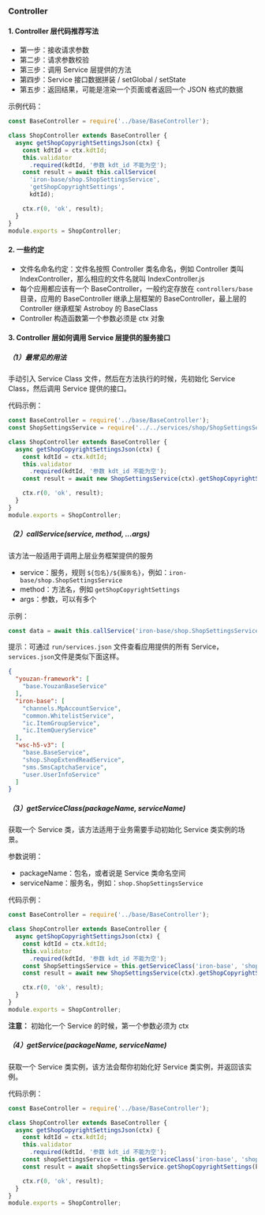 
### Controller

#### 1. Controller 层代码推荐写法

* 第一步：接收请求参数
* 第二步：请求参数校验
* 第三步：调用 Service 层提供的方法
* 第四步：Service 接口数据拼装 / setGlobal / setState
* 第五步：返回结果，可能是渲染一个页面或者返回一个 JSON 格式的数据

示例代码：

```javascript
const BaseController = require('../base/BaseController');

class ShopController extends BaseController {
  async getShopCopyrightSettingsJson(ctx) {
    const kdtId = ctx.kdtId;
    this.validator
      .required(kdtId, '参数 kdt_id 不能为空');
    const result = await this.callService(
      'iron-base/shop.ShopSettingsService',
      'getShopCopyrightSettings',
      kdtId);

    ctx.r(0, 'ok', result);
  }
}
module.exports = ShopController;
```

#### 2. 一些约定

* 文件名命名约定：文件名按照 Controller 类名命名，例如 Controller 类叫 IndexController，那么相应的文件名就叫 IndexController.js
* 每个应用都应该有一个 BaseController，一般约定存放在 `controllers/base`目录，应用的 BaseController 继承上层框架的 BaseController，最上层的 Controller  继承框架 Astroboy 的 BaseClass
* Controller 构造函数第一个参数必须是 ctx 对象

#### 3. Controller 层如何调用 Service 层提供的服务接口

##### （1）最常见的用法

手动引入 Service Class 文件，然后在方法执行的时候，先初始化 Service Class，然后调用 Service 提供的接口。

代码示例：

```javascript
const BaseController = require('../base/BaseController');
const ShopSettingsService = require('../../services/shop/ShopSettingsService');

class ShopController extends BaseController {
  async getShopCopyrightSettingsJson(ctx) {
    const kdtId = ctx.kdtId;
    this.validator
      .required(kdtId, '参数 kdt_id 不能为空');
    const result = await new ShopSettingsService(ctx).getShopCopyrightSettings(kdtId);

    ctx.r(0, 'ok', result);
  }
}
module.exports = ShopController;
```

##### （2）callService(service, method, ...args)

该方法一般适用于调用上层业务框架提供的服务

* service：服务，规则 `${包名}/${服务名}`，例如：`iron-base/shop.ShopSettingsService`
* method：方法名，例如 `getShopCopyrightSettings`
* args：参数，可以有多个

示例：

```javascript
const data = await this.callService('iron-base/shop.ShopSettingsService', 'getShopCopyrightSettings', kdtId);
```

提示：可通过 `run/services.json` 文件查看应用提供的所有 Service，`services.json`文件是类似下面这样。

```json
{
  "youzan-framework": [
    "base.YouzanBaseService"
  ],
  "iron-base": [
    "channels.MpAccountService",
    "common.WhitelistService",
    "ic.ItemGroupService",
    "ic.ItemQueryService"
  ],
  "wsc-h5-v3": [
    "base.BaseService",
    "shop.ShopExtendReadService",
    "sms.SmsCaptchaService",
    "user.UserInfoService"
  ]
}
```


##### （3）getServiceClass(packageName, serviceName)

获取一个 Service 类，该方法适用于业务需要手动初始化 Service 类实例的场景。

参数说明：

* packageName：包名，或者说是 Service 类命名空间
* serviceName：服务名，例如：`shop.ShopSettingsService`

代码示例：

```javascript
const BaseController = require('../base/BaseController');

class ShopController extends BaseController {
  async getShopCopyrightSettingsJson(ctx) {
    const kdtId = ctx.kdtId;
    this.validator
      .required(kdtId, '参数 kdt_id 不能为空');
    const ShopSettingsService = this.getServiceClass('iron-base', 'shop.ShopSettingsService');
    const result = await new ShopSettingsService(ctx).getShopCopyrightSettings(kdtId);

    ctx.r(0, 'ok', result);
  }
}
module.exports = ShopController;
```

**注意：** 初始化一个 Service 的时候，第一个参数必须为 ctx

##### （4）getService(packageName, serviceName)

获取一个 Service 类实例，该方法会帮你初始化好 Service 类实例，并返回该实例。

代码示例：

```javascript
const BaseController = require('../base/BaseController');

class ShopController extends BaseController {
  async getShopCopyrightSettingsJson(ctx) {
    const kdtId = ctx.kdtId;
    this.validator
      .required(kdtId, '参数 kdt_id 不能为空');
    const shopSettingsService = this.getServiceClass('iron-base', 'shop.ShopSettingsService');
    const result = await shopSettingsService.getShopCopyrightSettings(kdtId);

    ctx.r(0, 'ok', result);
  }
}
module.exports = ShopController;
```